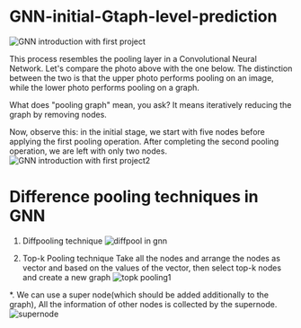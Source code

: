 # GNN-initial-Gtaph-level-prediction

![GNN introduction with first project](https://github.com/warunasrinath/GNN-initial-Gtaph-level-prediction/assets/56961480/307a2323-2935-4fc3-bdb9-7ec2a54954e8)

This process resembles the pooling layer in a Convolutional Neural Network. Let's compare the photo above with the one below. The distinction between the two is that the upper photo performs pooling on an image, while the lower photo performs pooling on a graph.

What does "pooling graph" mean, you ask? It means iteratively reducing the graph by removing nodes.

Now, observe this: in the initial stage, we start with five nodes before applying the first pooling operation. After completing the second pooling operation, we are left with only two nodes.
![GNN introduction with first project2](https://github.com/warunasrinath/GNN-initial-Gtaph-level-prediction/assets/56961480/adafb1cc-42de-4056-b2a4-6b785d35558e)

# Difference pooling techniques in GNN

1. Diffpooling technique 
![diffpool in gnn](https://github.com/warunasrinath/GNN-initial-Gtaph-level-prediction/assets/56961480/768131e8-782a-4074-b335-e13c87dac1ff)

2. Top-k Pooling technique
Take all the nodes and arrange the nodes as vector and based on the values of the vector, then select top-k nodes and create a new graph
![topk pooling1](https://github.com/warunasrinath/GNN-initial-Gtaph-level-prediction/assets/56961480/5106b099-6fbb-44bf-8293-d735d04b7637)

*. We can use a super node(which should be added additionally to the graph), All the information of other nodes is collected by the supernode. 
![supernode](https://github.com/warunasrinath/GNN-initial-Gtaph-level-prediction/assets/56961480/25b3ab76-9620-4f78-ab9a-677b87e526c3)




